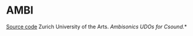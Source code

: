 # AMBI


[Source code](https://www.zhdk.ch/en/research/icst/software-downloads-5379/downloads-ambisonics-udos-for-csound-5382)
Zurich University of the Arts. *Ambisonics UDOs for Csound.**
